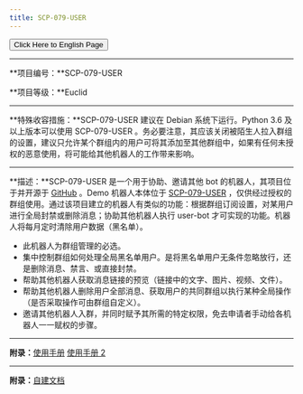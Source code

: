 ```yaml
---
title: SCP-079-USER
---
```


<link rel="stylesheet" href="/css/chinese.css">
<button onmouseover="PlaySound('totop1')" onmouseout="StopSound('totop1')" onclick="window.location.href = '/user/';" class="en">Click Here to English Page</button>

---

**项目编号：**SCP-079-USER

**项目等级：**Euclid

---

**特殊收容措施：**SCP-079-USER 建议在 Debian 系统下运行。Python 3.6 及以上版本可以使用 SCP-079-USER 。务必要注意，其应该关闭被陌生人拉入群组的设置，建议只允许某个群组内的用户可将其添加至其他群组中，如果有任何未授权的恶意使用，将可能给其他机器人的工作带来影响。

---

**描述：**SCP-079-USER 是一个用于协助、邀请其他 bot 的机器人，其项目位于并开源于 <a href="https://github.com/scp-079/scp-079-user" target="_blank">GitHub</a> 。Demo 机器人本体位于 <a href="https://t.me/SCP_079_USER_BOT" class="079" target="_blank">SCP-079-USER</a> ，仅供经过授权的群组使用。通过该项目建立的机器人有类似的功能：根据群组订阅设置，对某用户进行全局封禁或删除消息；协助其他机器人执行 user-bot 才可实现的功能。机器人将每月定时清除用户数据（黑名单）。

- 此机器人为群组管理的必选。
- 集中控制群组如何处理全局黑名单用户。是将黑名单用户无条件忽略放行，还是删除消息、禁言、或直接封禁。
- 帮助其他机器人获取消息链接的预览（链接中的文字、图片、视频、文件）。
- 帮助其他机器人删除用户全部消息、获取用户的共同群组以执行某种全局操作（是否采取操作可由群组自定义）。
- 邀请其他机器人入群，并同时赋予其所需的特定权限，免去申请者手动给各机器人一一赋权的步骤。

---

**附录：**[使用手册](https://telegra.ph/SCP-079-USER-12-04) [使用手册 2](/user-manual-zh/)

---

**附录：**[自建文档](https://docs.scp-079.org/bots/user/)

<audio src="/audio/door/dooropenpage.ogg" autoplay></audio>
<audio id="dooropen079" src="/audio/door/dooropen079.ogg"/>
